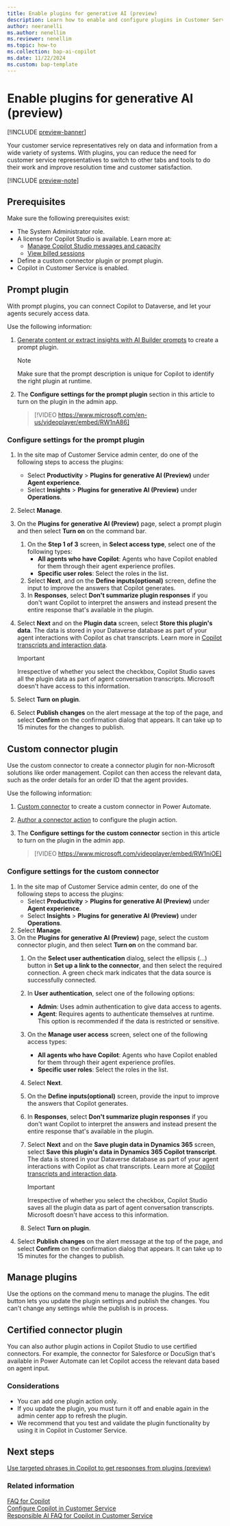 ```yaml
---
title: Enable plugins for generative AI (preview)
description: Learn how to enable and configure plugins in Customer Service for generative AI by using custom connector and prompt plugins.
author: neeranelli
ms.author: nenellim
ms.reviewer: nenellim
ms.topic: how-to
ms.collection: bap-ai-copilot
ms.date: 11/22/2024
ms.custom: bap-template
---
```


# Enable plugins for generative AI (preview)

[!INCLUDE [preview-banner](~/../shared-content/shared/preview-includes/preview-banner.md)]

Your customer service representatives rely on data and information from a wide variety of systems. With plugins, you can reduce the need for customer service representatives to switch to other tabs and tools to do their work and improve resolution time and customer satisfaction.

[!INCLUDE [preview-note](~/../shared-content/shared/preview-includes/preview-note-d365.md)]

## Prerequisites

Make sure the following prerequisites exist:

- The System Administrator role.
- A license for Copilot Studio is available. Learn more at:
    - [Manage Copilot Studio messages and capacity](/microsoft-copilot-studio/requirements-messages-management)
    - [View billed sessions](/microsoft-copilot-studio/analytics-billed-sessions)
- Define a custom connector plugin or prompt plugin.
- Copilot in Customer Service is enabled.

## Prompt plugin

With prompt plugins, you can connect Copilot to Dataverse, and let your agents securely access data.

Use the following information:
1. [Generate content or extract insights with AI Builder prompts](/microsoft-copilot-studio/copilot-ai-plugins#generate-content-or-extract-insights-with-ai-builder-prompts) to create a prompt plugin.

   > [!NOTE]
   > Make sure that the prompt description is unique for Copilot to identify the right plugin at runtime.

1. The **Configure settings for the prompt plugin** section in this article to turn on the plugin in the admin app.

    > [!VIDEO https://www.microsoft.com/en-us/videoplayer/embed/RW1nA86]

### Configure settings for the prompt plugin

1. In the site map of Customer Service admin center, do one of the following steps to access the plugins:
   - Select **Productivity** > **Plugins for generative AI (Preview)** under **Agent experience**.
   - Select **Insights** > **Plugins for generative AI (Preview)** under **Operations**. 
1. Select **Manage**.
1. On the **Plugins for generative AI (Preview)** page, select a prompt plugin and then select **Turn on** on the command bar.
   1. On the **Step 1 of 3** screen, in **Select access type**, select one of the following types:
      - **All agents who have Copilot**: Agents who have Copilot enabled for them through their agent experience profiles.
      - **Specific user roles**: Select the roles in the list.
   1. Select **Next**, and on the **Define inputs(optional)** screen, define the input to improve the answers that Copilot generates.
   1. In **Responses**, select **Don't summarize plugin responses** if you don't want Copilot to interpret the answers and instead present the entire response that's available in the plugin.
1. Select **Next** and on the **Plugin data** screen, select **Store this plugin's data**. The data is stored in your Dataverse database as part of your agent interactions with Copilot as chat transcripts. Learn more in [Copilot transcripts and interaction data](../develop/download-copilot-transcript-data.md).

    > [!IMPORTANT]
    > Irrespective of whether you select the checkbox, Copilot Studio saves all the plugin data as part of agent conversation transcripts. Microsoft doesn't have access to this information.

1. Select **Turn on plugin**.
1. Select **Publish changes** on the alert message at the top of the page, and select **Confirm** on the confirmation dialog that appears. It can take up to 15 minutes for the changes to publish.

## Custom connector plugin

Use the custom connector to create a connector plugin for non-Microsoft solutions like order management. Copilot can then access the relevant data, such as the order details for an order ID that the agent provides.

Use the following information:
1. [Custom connector](/connectors/custom-connectors/define-blank) to create a custom connector in Power Automate.
1. [Author a connector action](/microsoft-copilot-studio/copilot-ai-plugins?tabs=c4d365cs#author-a-connector-action) to configure the plugin action.
1. The **Configure settings for the custom connector** section in this article to turn on the plugin in the admin app.

   > [!VIDEO https://www.microsoft.com/videoplayer/embed/RW1niOE]

### Configure settings for the custom connector

1. In the site map of Customer Service admin center, do one of the following steps to access the plugins:
   - Select **Productivity** > **Plugins for generative AI (Preview)** under **Agent experience**.
   - Select **Insights** > **Plugins for generative AI (Preview)** under **Operations**. 
1. Select **Manage**.
1. On the **Plugins for generative AI (Preview)** page, select the custom connector plugin, and then select **Turn on** on the command bar.
   1. On the **Select user authentication** dialog, select the ellipsis (…) button in **Set up a link to the connector**, and then select the required connection. A green check mark indicates that the data source is successfully connected.
   1. In **User authentication**, select one of the following options:
      - **Admin**: Uses admin authentication to give data access to agents.
      - **Agent**: Requires agents to authenticate themselves at runtime.  This option is recommended if the data is restricted or sensitive.
   1. On the **Manage user access** screen, select one of the following access types:
      - **All agents who have Copilot**: Agents who have Copilot enabled for them through their agent experience profiles.
      - **Specific user roles**: Select the roles in the list.
   1. Select **Next**.
   1. On the **Define inputs(optional)** screen, provide the input to improve the answers that Copilot generates.
   1. In **Responses**, select **Don't summarize plugin responses** if you don't want Copilot to interpret the answers and instead present the entire response that's available in the plugin.
   1. Select **Next** and on the **Save plugin data in Dynamics 365** screen, select **Save this plugin's data in Dynamics 365 Copilot transcript**. The data is stored in your Dataverse database as part of your agent interactions with Copilot as chat transcripts. Learn more at [Copilot transcripts and interaction data](../develop/download-copilot-transcript-data.md).

      > [!IMPORTANT]
      > Irrespective of whether you select the checkbox, Copilot Studio saves all the plugin data as part of agent conversation transcripts. Microsoft doesn't have access to this information.

   1. Select **Turn on plugin**.
1. Select **Publish changes** on the alert message at the top of the page, and select **Confirm** on the confirmation dialog that appears. It can take up to 15 minutes for the changes to publish.

## Manage plugins

Use the options on the command menu to manage the plugins. The edit button lets you update the plugin settings and publish the changes. You can't change any settings while the publish is in process.

## Certified connector plugin

You can also author plugin actions in Copilot Studio to use certified connectors. For example, the connector for Salesforce or DocuSign that's available in Power Automate can let Copilot access the relevant data based on agent input.

### Considerations

- You can add one plugin action only.
- If you update the plugin, you must turn it off and enable again in the admin center app to refresh the plugin.
- We recommend that you test and validate the plugin functionality by using it in Copilot in Customer Service.

## Next steps

[Use targeted phrases in Copilot to get responses from plugins (preview)](../use/use-ask-a-question.md#use-targeted-phrases-in-copilot-to-get-responses-from-plugins-preview)

### Related information

[FAQ for Copilot](faq-copilot-features.md)  
[Configure Copilot in Customer Service](configure-copilot-features.md)  
[Responsible AI FAQ for Copilot in Customer Service](../implement/faq-responsible-ai-copilot.md)  
